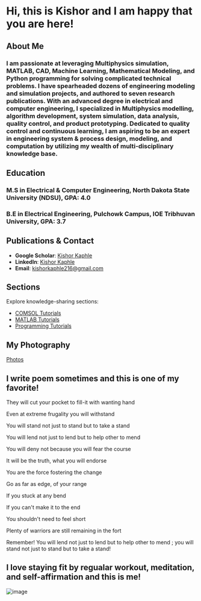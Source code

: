 # Hi, this is Kishor and I am happy that you are here!

## About Me
### I am passionate at leveraging Multiphysics simulation, MATLAB, CAD, Machine Learning, Mathematical Modeling, and Python programming for solving complicated technical problems. I have spearheaded dozens of engineering modeling and simulation projects, and authored to seven research publications. With an advanced degree in electrical and computer engineering, I specialized in Multiphysics modelling, algorithm development, system simulation, data analysis, quality control, and product prototyping. Dedicated to quality control and continuous learning, I am aspiring to be an expert in engineering system & process design, modeling, and computation by utilizing my wealth of multi-disciplinary knowledge base.

## Education
### M.S in Electrical & Computer Engineering, North Dakota State University (NDSU), GPA: 4.0
### B.E in Electrical Engineering, Pulchowk Campus, IOE Tribhuvan University, GPA: 3.7

## Publications & Contact
- **Google Scholar**: [Kishor Kaphle](https://scholar.google.com)
- **LinkedIn**: [Kishor Kaphle](https://www.linkedin.com/in/kishorkaphle/)
- **Email**: kishorkaphle216@gmail.com


## Sections
Explore knowledge-sharing sections:
- [COMSOL Tutorials](comsol.md)
- [MATLAB Tutorials](matlab.md)
- [Programming Tutorials](programming.md)

## My Photography
[Photos](My%Photography/photos.md)

## I write poem sometimes and this is one of my favorite!


They will cut your pocket to fill-it with wanting hand

Even at extreme frugality you will withstand

You will stand not just to stand but to take a stand

You will lend not just to lend but to help other to mend

You will deny not because you will fear the course

It will be the truth, what you will endorse

You are the force fostering the change

Go as far as edge, of your range

If you stuck at any bend

If you can't make it to the end

You shouldn't need to feel short

Plenty of warriors are still remaining in the fort

Remember! You will lend not just to lend but to help other to mend ; you will stand not just to stand but to take a stand!



## I love staying fit by regualar workout, meditation, and self-affirmation and this is me!
![image](https://github.com/user-attachments/assets/9999a1f8-5b20-4b47-a70f-f286200b411d)


